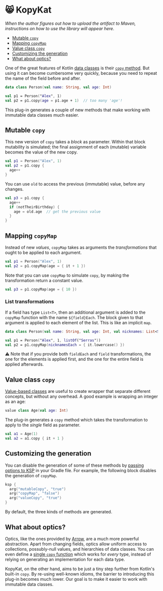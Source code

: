 # 😸 KopyKat

_When the author figures out how to upload the artifact to Maven, instructions on how to use the library will appear here._

- [Mutable `copy`](#mutable-copy)
- [Mapping `copyMap`](#mapping-copymap)
- [Value class `copy`](#value-class-copy)
- [Customizing the generation](#customizing-the-generation)
- [What about optics?](#what-about-optics)

One of the great features of Kotlin [data classes](https://kotlinlang.org/docs/data-classes.html) is their [`copy` method](https://kotlinlang.org/docs/data-classes.html#copying). But using it can become cumbersome very quickly, because you need to repeat the name of the field before and after.

```kotlin
data class Person(val name: String, val age: Int)

val p1 = Person("Alex", 1)
val p2 = p1.copy(age = p1.age + 1)  // too many 'age'!
```

This plug-in generates a couple of new methods that make working with immutable data classes much easier.

## Mutable `copy`

This new version of `copy` takes a *block* as parameter. Within that block mutability is simulated; the final assignment of each (mutable) variable becomes the value of the new copy.

```kotlin
val p1 = Person("Alex", 1)
val p2 = p1.copy { 
  age++
}
```

You can use `old` to access the previous (immutable) value, before any changes.

```kotlin
val p3 = p1.copy { 
  age++
  if (notTheirBirthday) {
    age = old.age  // get the previous value
  }
}
```

## Mapping `copyMap`

Instead of new *values*, `copyMap` takes as arguments the *transformations* that ought to be applied to each argument.

```kotlin
val p1 = Person("Alex", 1)
val p2 = p1.copyMap(age = { it + 1 })
```

Note that you can use `copyMap` to simulate `copy`, by making the transformation return a constant value.

```kotlin
val p3 = p1.copyMap(age = { 10 })
```

### List transformations

If a field has type `List<T>`, then an additional argument is added to the `copyMap` function with the name `${field}Each`. The block given to that argument is applied to each element of the list. This is like an implicit `map`.

```kotlin
data class Person(val name: String, val age: Int, val nicknames: List<String>)

val p1 = Person("Alex", 1, listOf("Serras"))
val p2 = p1.copyMap(nicknamesEach = { it.lowercase() })
```

⚠️ Note that if you provide both `fieldEach` and `field` transformations, the one for the elements is applied first, and the one for the entire field is applied afterwards.

## Value class `copy`

[Value-based classes](https://kotlinlang.org/docs/inline-classes.html) are useful to create wrapper that separate different concepts, but without any overhead. A good example is wrapping an integer as an age:

```kotlin
value class Age(val age: Int)
```

The plug-in generates a `copy` method which takes the transformation to apply to the _single_ field as parameter.

```kotlin
val a1 = Age(1)
val a2 = a1.copy { it + 1 }
```

## Customizing the generation

You can disable the generation of some of these methods by [passing options to KSP](https://kotlinlang.org/docs/ksp-quickstart.html#pass-options-to-processors) in your Gradle file. For example, the following block disables the generation of `copyMap`.

```kotlin
ksp {
  arg("mutableCopy", "true")
  arg("copyMap", "false")
  arg("valueCopy", "true")
}
```

By default, the three kinds of methods are generated.

## What about optics?

Optics, like the ones provided by [Arrow](https://arrow-kt.io/docs/optics/), are a much more powerful abstraction. Apart from changing fields, optics allow uniform access to collections, possubly-null values, and hierarchies of data classes. You can even define a [single `copy` function](https://github.com/arrow-kt/arrow/pull/2777) which works for _every_ type, instead of relying on generating an implementation for each data type.

KopyKat, on the other hand, aims to be just a tiny step further from Kotlin's built-in `copy`. By re-using well-known idioms, the barrier to introducing this plug-in becomes much lower. Our goal is to make it easier to work with immutable data classes.
